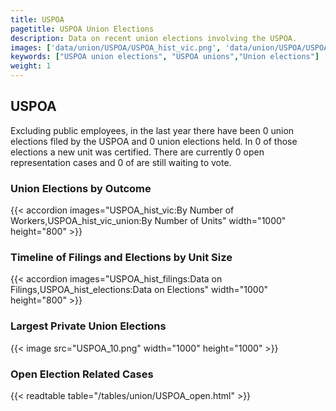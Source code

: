 ```yaml
---
title: USPOA
pagetitle: USPOA Union Elections
description: Data on recent union elections involving the USPOA.
images: ['data/union/USPOA/USPOA_hist_vic.png', 'data/union/USPOA/USPOA_hist_size.png', 'data/union/USPOA/USPOA_10.png']
keywords: ["USPOA union elections", "USPOA unions","Union elections"]
weight: 1
---
```

##  USPOA

Excluding public employees, in the last year there have been 0 union elections filed by the USPOA and 0 union elections held. In 0 of those elections a new unit was certified. There are currently 0 open representation cases and 0 of are still waiting to vote.

### Union Elections by Outcome
{{< accordion images="USPOA_hist_vic:By Number of Workers,USPOA_hist_vic_union:By Number of Units" width="1000" height="800" >}}

### Timeline of Filings and Elections by Unit Size
{{< accordion images="USPOA_hist_filings:Data on Filings,USPOA_hist_elections:Data on Elections" width="1000" height="800" >}}

### Largest Private Union Elections
{{< image src="USPOA_10.png" width="1000" height="1000"  >}}

### Open Election Related Cases
{{< readtable table="/tables/union/USPOA_open.html" >}}

